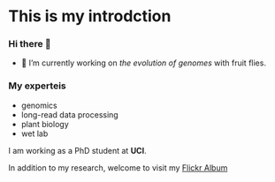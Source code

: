 # This is my introdction

### Hi there 👋

- 🔭 I’m currently working on *the evolution of genomes* with fruit flies.


### My experteis
- genomics
- long-read data processing
- plant biology
- wet lab

I am working as a PhD student at **UCI**. 

In addition to my research, welcome to visit my [Flickr Album](https://www.flickr.com/photos/oscar56312/albums)




<!--
**jyw-atgithub/jyw-atgithub** is a ✨ _special_ ✨ repository because its `README.md` (this file) appears on your GitHub profile.

Here are some ideas to get you started:

- 🔭 I’m currently working on ...
- 🌱 I’m currently learning ...
- 👯 I’m looking to collaborate on ...
- 🤔 I’m looking for help with ...
- 💬 Ask me about ...
- 📫 How to reach me: ...
- 😄 Pronouns: ...
- ⚡ Fun fact: ...
-->
